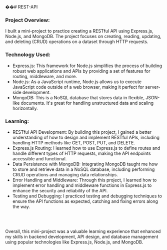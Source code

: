

<br>��#   R E S T - A P I <br>
 
<h3>Project Overview:</h3>

I built a mini-project to practice creating a RESTful API using Express.js, Node.js, and MongoDB. The project focuses on creating, reading, updating, and deleting (CRUD) operations on a dataset through HTTP requests.

<h3>Technology Used:</h3>

<ul>
  <li>Express.js: This framework for Node.js simplifies the process of building robust web applications and APIs by providing a set of features for routing, middleware, and more.</li>
  <li>
   Node.js: As a JavaScript runtime, Node.js allows us to execute JavaScript code outside of a web browser, making it perfect for server-side development. 
  </li>
  <li>MongoDB: This is a NoSQL database that stores data in flexible, JSON-like documents. It's great for handling unstructured data and scaling horizontally.</li>
</ul>



<h3>Learning:</h3>

<ul>
  <li>RESTful API Development: By building this project, I gained a better understanding of how to design and implement RESTful APIs, including handling HTTP methods like GET, POST, PUT, and DELETE.</li>
  <li>Express.js Routing: I learned how to use Express.js to define routes and handle different types of HTTP requests, making the API endpoints accessible and functional.</li>
  <li>Data Persistence with MongoDB: Integrating MongoDB taught me how to store and retrieve data in a NoSQL database, including performing CRUD operations and managing data relationships.</li>
  <li>Error Handling and Middleware: Through this project, I learned how to implement error handling and middleware functions in Express.js to enhance the security and reliability of the API.</li>
  <li>Testing and Debugging: I practiced testing and debugging techniques to ensure the API functions as expected, catching and fixing errors along the way.</li>
</ul><br><br>

Overall, this mini-project was a valuable learning experience that enhanced my skills in backend development, API design, and database management using popular technologies like Express.js, Node.js, and MongoDB.




 
